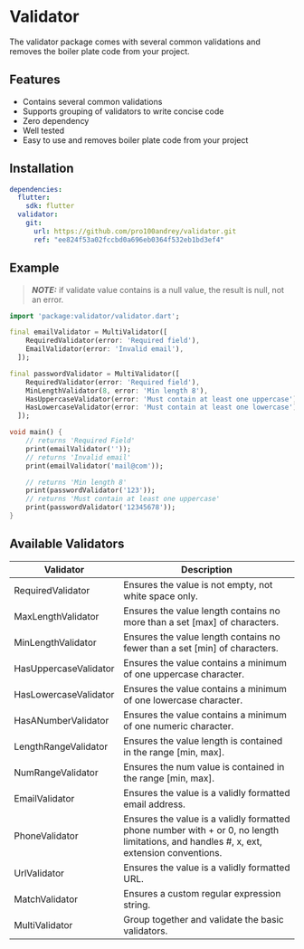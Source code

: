 # Validator

The validator package comes with several common validations and removes the boiler plate code from your project.

## Features

- Contains several common validations
- Supports grouping of validators to write concise code
- Zero dependency
- Well tested
- Easy to use and removes boiler plate code from your project

## Installation

``` yaml
dependencies:
  flutter:
    sdk: flutter
  validator:
    git:
      url: https://github.com/pro100andrey/validator.git
      ref: "ee824f53a02fccbd0a696eb0364f532eb1bd3ef4"
```

## Example

> **_NOTE:_** if validate value contains is a null value, the result is null, not an error.

``` dart
import 'package:validator/validator.dart';

final emailValidator = MultiValidator([
    RequiredValidator(error: 'Required field'),
    EmailValidator(error: 'Invalid email'),
  ]);

final passwordValidator = MultiValidator([
    RequiredValidator(error: 'Required field'),
    MinLengthValidator(8, error: 'Min length 8'),
    HasUppercaseValidator(error: 'Must contain at least one uppercase'),
    HasLowercaseValidator(error: 'Must contain at least one lowercase'),
  ]);

void main() {
    // returns 'Required Field'
    print(emailValidator(''));
    // returns 'Invalid email'
    print(emailValidator('mail@com'));

    // returns 'Min length 8'
    print(passwordValidator('123'));
    // returns 'Must contain at least one uppercase'
    print(passwordValidator('12345678'));
}

```

## Available Validators

| Validator | Description |
| - | - |
| RequiredValidator | Ensures the value is not empty, not white space only. |
| MaxLengthValidator | Ensures the value length contains no more than a set [max] of characters. |
| MinLengthValidator | Ensures the value length contains no fewer than a set [min] of characters. |
| HasUppercaseValidator | Ensures the value contains a minimum of one uppercase character. |
| HasLowercaseValidator | Ensures the value contains a minimum of one lowercase character. |
| HasANumberValidator |  Ensures the value contains a minimum of one numeric character. |
| LengthRangeValidator | Ensures the value length is contained in the range [min, max]. |
| NumRangeValidator |  Ensures the num value is contained in the range [min, max]. |
| EmailValidator | Ensures the value is a validly formatted email address. |
| PhoneValidator | Ensures the value is a validly formatted phone number with + or 0, no length limitations, and handles #, x, ext, extension conventions. |
| UrlValidator | Ensures the value is a validly formatted URL. |
| MatchValidator | Ensures a custom regular expression string. |
| MultiValidator | Group together and validate the basic validators. |
